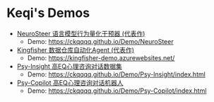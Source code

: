 # Keqi's Demos

- [NeuroSteer 语言模型行为量化干预器 (代表作)](https://ckqqqq.github.io/Demo/NeuroSteer)
  * Demo: https://ckqqqq.github.io/Demo/NeuroSteer   
- [Kingfisher 数据仓库自动化Agent (代表作)](https://kingfisher-demo.azurewebsites.net/)
  * Demo: https://kingfisher-demo.azurewebsites.net/
- [Psy-Insight 高EQ心理咨询对话数据集](https://ckqqqq.github.io/Demo/Psy-Insight/index.html)
  * Demo: https://ckqqqq.github.io/Demo/Psy-Insight/index.html
- [Psy-Copilot 高EQ心理咨询对话机器人](https://ckqqqq.github.io/Demo/Psy-Copilot/index.html)
  * Demo: https://ckqqqq.github.io/Demo/Psy-Copilot/index.html


